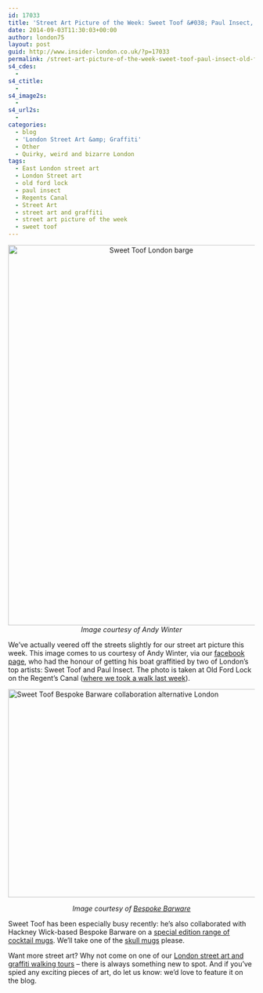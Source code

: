 ```yaml
---
id: 17033
title: 'Street Art Picture of the Week: Sweet Toof &#038; Paul Insect, Old Ford Lock, London'
date: 2014-09-03T11:30:03+00:00
author: london75
layout: post
guid: http://www.insider-london.co.uk/?p=17033
permalink: /street-art-picture-of-the-week-sweet-toof-paul-insect-old-ford-lock-london/
s4_cdes:
  - 
s4_ctitle:
  - 
s4_image2s:
  - 
s4_url2s:
  - 
categories:
  - blog
  - 'London Street Art &amp; Graffiti'
  - Other
  - Quirky, weird and bizarre London
tags:
  - East London street art
  - London Street art
  - old ford lock
  - paul insect
  - Regents Canal
  - Street Art
  - street art and graffiti
  - street art picture of the week
  - sweet toof
---
```

<p style="text-align: center;">
  <a href="http://www.insider-london.co.uk/wp-content/uploads/2014/08/Sweet-Toof-barge.jpg"><img class="size-full wp-image-18526 aligncenter" src="http://www.insider-london.co.uk/wp-content/uploads/2014/08/Sweet-Toof-barge.jpg" alt="Sweet Toof London barge" width="569" height="776" /></a><em>Image courtesy of Andy Winter </em>
</p>

We&#8217;ve actually veered off the streets slightly for our street art picture this week. This image comes to us courtesy of Andy Winter, via our <a href="https://www.facebook.com/insiderlondon" target="_blank">facebook page</a>, who had the honour of getting his boat graffitied by two of London&#8217;s top artists: Sweet Toof and Paul Insect. The photo is taken at Old Ford Lock on the Regent&#8217;s Canal (<a href="http://www.insider-london.co.uk/2014/08/26/the-regents-canal-in-kings-cross-past-present-and-future/" target="_blank">where we took a walk last week</a>).

[<img class="aligncenter wp-image-20950 size-full" src="http://www.insider-london.co.uk/wp-content/uploads/2014/08/BB-ST-Progress-shot-14.jpg" alt="Sweet Toof Bespoke Barware collaboration alternative London" width="569" height="425" />](http://www.insider-london.co.uk/wp-content/uploads/2014/08/BB-ST-Progress-shot-14.jpg)

<p style="text-align: center;">
  <em>Image courtesy of <a href="http://www.bespokebarware.com/" target="_blank">Bespoke Barware</a></em>
</p>

Sweet Toof has been especially busy recently: he&#8217;s also collaborated with Hackney Wick-based Bespoke Barware on a <a href="http://www.bespokebarware.com/news/sweet-toof-special-editions/" target="_blank">special edition range of cocktail mugs</a>. We&#8217;ll take one of the <a href="http://www.bespokebarware.com/shop/sweet-toof-skull-mug/" target="_blank">skull mugs</a> please.

Want more street art? Why not come on one of our <a href="http://www.insider-london.co.uk/london-graffiti-artists-walking-tours/" target="_blank">London street art and graffiti walking tours</a> &#8211; there is always something new to spot. And if you&#8217;ve spied any exciting pieces of art, do let us know: we&#8217;d love to feature it on the blog.